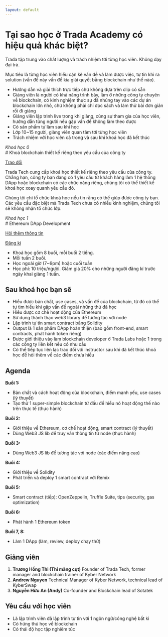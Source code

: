 ```yaml
---
layout: default
---
```


# Tại sao học ở Trada Academy có hiệu quả khác biệt?

Trada tập trung vào chất lượng và trách nhiệm tới từng học viên. Không dạy đại trà.

Mục tiêu là từng học viên hiểu cặn kẽ vấn đề và làm được việc, tự tin khi ra solution (vấn đề này vấn đề kia giải quyết bằng blockchain như thế nào).

- Hướng dẫn và giải thích trực tiếp chứ không dựa trên clip có sẵn
- Giảng viên là người có khả năng trình bày, làm ở những công ty chuyên về blockchain, có kinh nghiệm thực sự đã nhúng tay vào các dự án blockchain lớn nhỏ, chứ không phải chỉ đọc sách và làm thử bài đơn giản rồi đi giảng
- Giảng viên lập trình live trong khi giảng, cùng sự tham gia của học viên, hướng dẫn từng người nếu gặp vấn đề không làm theo được
- Có sản phẩm tự làm sau khi học
- Lớp 10~15 người, giảng viên quan tâm tới từng học viên
- Trách nhiệm với học viên cả trong và sau khi khoá học đã kết thúc

<p style="margin-bottom:0"><i>Khoá học 0</i></p>
# Khoá blockchain thiết kế riêng theo yêu cầu của công ty 
<p><a href="https://t.me/mangcut" target="_blank">Trao đổi</a></p>

Trada Tech cung cấp khoá học thiết kế riêng theo yêu cầu của công ty. Chẳng hạn, công ty bạn đang có 1 yêu cầu từ khách hàng làm 1 hệ thống DApp hoặc blockchain có các chức năng riêng, chúng tôi có thể thiết kế khoá học xoay quanh yêu cầu đó.

Chúng tôi chỉ tổ chức khoá học nếu tin rằng có thể giúp được công ty bạn. Các yêu cầu đặc biệt mà Trada Tech chưa có nhiều kinh nghiệm, chúng tôi sẽ không nhận tổ chức lớp.


<p style="margin-bottom:0"><i>Khoá học 1</i></p>
# Ethereum DApp Development
<p><a href="https://t.me/mangcut" target="_blank">Hỏi thêm thông tin</a></p>
<p><a href="https://docs.google.com/forms/d/e/1FAIpQLSe69bVLIUWTGkTmed1p3VPIpFFee1eBPyndf_gSp65YCy4Mhg/viewform" target="_blank">Đăng kí</a></p>

- Khoá học gồm 8 buổi, mỗi buổi 2 tiếng.
- Mỗi tuần 2 buổi.
- Học ngoài giờ (7~9pm) hoặc cuối tuần
- Học phí: 10 triệu/người. Giảm giá 20% cho những người đăng kí trước ngày khai giảng 1 tuần.

## Sau khoá học bạn sẽ
- Hiểu được bản chất, use cases, và vấn đề của blockchain, từ đó có thể tự tìm hiểu khi gặp vấn đề ngoài những thứ đã học
- Hiểu được cơ chế hoạt động của Ethereum
- Sử dụng thành thạo web3 library để tương tác với node
- Lập trình tự tin smart contract bằng Solidity
- Output là 1 sản phẩm DApp hoàn thiện (bao gồm front-end, smart contracts, phát hành token riêng)
- Được giới thiệu vào làm blockchain developer ở Trada Labs hoặc 1 trong các công ty liên kết nếu có nhu cầu
- Có thể tiếp tục liên lạc trao đổi với instructor sau khi đã kết thúc khoá học để hỏi thêm về các điểm chưa hiểu

## Agenda

**Buổi 1:**
- Bản chất và cách hoạt động của blockchain, điểm mạnh yếu, use cases (lý thuyết)
- Tạo thử 1 super-simple blockchain từ đầu để hiểu nó hoạt động thế nào trên thực tế (thực hành)

**Buổi 2:**
- Giới thiệu về Ethereum, cơ chế hoạt động, smart contract (lý thuyết)
- Dùng Web3 JS lib để truy vấn thông tin từ node (thực hành)

**Buổi 3:**
- Dùng Web3 JS lib để tương tác với node (các điểm nâng cao)

**Buổi 4:**
- Giới thiệu về Solidity
- Phát triển và deploy 1 smart contract với Remix

**Buổi 5:**
- Smart contract (tiếp): OpenZeppelin, Truffle Suite, tips (security, gas optimization)

**Buổi 6:**
- Phát hành 1 Ethereum token

**Buổi 7, 8:**
- Làm 1 DApp (làm, review, deploy chạy thử)

## Giảng viên

1. **Trương Hồng Thi (Thi măng cụt)** Founder of Trada Tech, former manager and blockchain trainer of Kyber Network
2. **Andrew Nguyen** Technical Manager of Kyber Network, technical lead of KyberSwap
3. **Nguyễn Hữu An (Andy)** Co-founder and Blockchain lead of Sotatek

## Yêu cầu với học viên

- Là lập trình viên đã lập trình tự tin với 1 ngôn ngữ/công nghệ bất kì
- Có hứng thú học về blockchain
- Có thái độ học tập nghiêm túc
